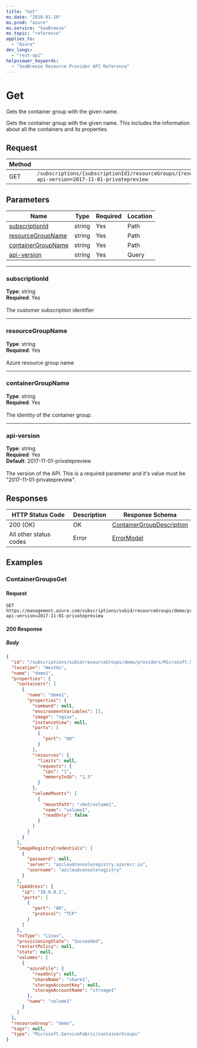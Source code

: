 ```yaml
---
title: "Get"
ms.date: "2018-01-20"
ms.prod: "azure"
ms.service: "SeaBreeze"
ms.topic: "reference"
applies_to: 
  - "Azure"
dev_langs: 
  - "rest-api"
helpviewer_keywords: 
  - "SeaBreeze Resource Provider API Reference"
---
```

# Get
Gets the container group with the given name.

Gets the container group with the given name. This includes the information about all the containers and its properties.

## Request
| Method | Request URI |
| ------ | ----------- |
| GET | `/subscriptions/{subscriptionId}/resourceGroups/{resourceGroupName}/providers/Microsoft.ServiceFabric/containerGroups/{containerGroupName}?api-version=2017-11-01-privatepreview` |


## Parameters
| Name | Type | Required | Location |
| --- | --- | --- | --- |
| [subscriptionId](#subscriptionid) | string | Yes | Path |
| [resourceGroupName](#resourcegroupname) | string | Yes | Path |
| [containerGroupName](#containergroupname) | string | Yes | Path |
| [api-version](#api-version) | string | Yes | Query |

____
### subscriptionId
__Type__: string <br/>
__Required__: Yes<br/>
<br/>
The customer subscription identifier

____
### resourceGroupName
__Type__: string <br/>
__Required__: Yes<br/>
<br/>
Azure resource group name

____
### containerGroupName
__Type__: string <br/>
__Required__: Yes<br/>
<br/>
The identity of the container group.

____
### api-version
__Type__: string <br/>
__Required__: Yes<br/>
__Default__: 2017-11-01-privatepreview <br/>
<br/>
The version of the API. This is a required parameter and it's value must be "2017-11-01-privatepreview".

## Responses

| HTTP Status Code | Description | Response Schema |
| --- | --- | --- |
| 200 (OK) | OK<br/> | [ContainerGroupDescription](seabreeze-model-containergroupdescription.md) |
| All other status codes | Error<br/> | [ErrorModel](seabreeze-model-errormodel.md) |

## Examples

### ContainerGroupsGet

#### Request
```
GET https://management.azure.com/subscriptions/subid/resourceGroups/demo/providers/Microsoft.ServiceFabric/containerGroups/demo1?api-version=2017-11-01-privatepreview
```

#### 200 Response
##### Body
```json
{
  "id": "/subscriptions/subid/resourceGroups/demo/providers/Microsoft.ServiceFabric/containerGroups/demo1",
  "location": "WestUs",
  "name": "demo1",
  "properties": {
    "containers": [
      {
        "name": "demo1",
        "properties": {
          "command": null,
          "environmentVariables": [],
          "image": "nginx",
          "instanceView": null,
          "ports": [
            {
              "port": "80"
            }
          ],
          "resources": {
            "limits": null,
            "requests": {
              "cpu": "1",
              "memoryInGb": "1.5"
            }
          },
          "volumeMounts": [
            {
              "mountPath": "/mnt/volume1",
              "name": "volume1",
              "readOnly": false
            }
          ]
        }
      }
    ],
    "imageRegistryCredentials": [
      {
        "password": null,
        "server": "azcloudconsoleregistry.azurecr.io",
        "username": "azcloudconsoleregistry"
      }
    ],
    "ipAddress": {
      "ip": "10.0.0.1",
      "ports": [
        {
          "port": "80",
          "protocol": "TCP"
        }
      ]
    },
    "osType": "Linux",
    "provisioningState": "Succeeded",
    "restartPolicy": null,
    "state": null,
    "volumes": [
      {
        "azureFile": {
          "readOnly": null,
          "shareName": "share1",
          "storageAccountKey": null,
          "storageAccountName": "stroage1"
        },
        "name": "volume1"
      }
    ]
  },
  "resourceGroup": "demo",
  "tags": null,
  "type": "Microsoft.ServiceFabric/containerGroups"
}
```

